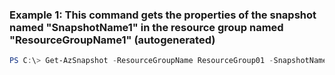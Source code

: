 ### Example 1: This command gets the properties of the snapshot named "SnapshotName1" in the resource group named "ResourceGroupName1" (autogenerated)
```powershell
PS C:\> Get-AzSnapshot -ResourceGroupName ResourceGroup01 -SnapshotName Snapshot01
```

